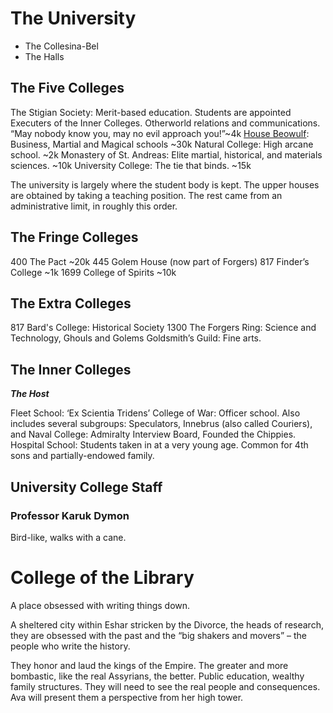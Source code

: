 # The University
 + The Collesina-Bel
 + The Halls

## The Five Colleges

The Stigian Society: Merit-based education. Students are appointed Executers of the Inner Colleges. Otherworld relations and communications. “May nobody know you, may no evil approach you!”~4k
[House Beowulf](/f/house_beowulf.md): Business, Martial and Magical schools ~30k
Natural College: High arcane school. ~2k
Monastery of St. Andreas: Elite martial, historical, and materials sciences. ~10k
University College: The tie that binds. ~15k

The university is largely where the student body is kept. The upper houses are obtained by taking a teaching position. The rest came from an administrative limit, in roughly this order.

## The Fringe Colleges

400 The Pact ~20k
445 Golem House (now part of Forgers)
817 Finder’s College ~1k
1699 College of Spirits ~10k

## The Extra Colleges

817 Bard's College: Historical Society
1300 The Forgers Ring: Science and Technology, Ghouls and Golems
Goldsmith’s Guild: Fine arts.

## The Inner Colleges 
  ***The Host***

Fleet School: ‘Ex Scientia Tridens’
College of War: Officer school. Also includes several subgroups: Speculators, Innebrus (also called Couriers), and
Naval College: Admiralty Interview Board, Founded the Chippies.
Hospital School: Students taken in at a very young age. Common for 4th sons and partially-endowed family.

## University College Staff

### Professor Karuk Dymon
Bird-like, walks with a cane.

# College of the Library

A place obsessed with writing things down. 

A sheltered city within Eshar stricken by the Divorce, the heads of research, they are obsessed with the past and the “big shakers and movers” – the people who write the history. 

They honor and laud the kings of the Empire. The greater and more bombastic, like the real Assyrians, the better. Public education, wealthy family structures. They will need to see the real people and consequences. Ava will present them a perspective from her high tower.
